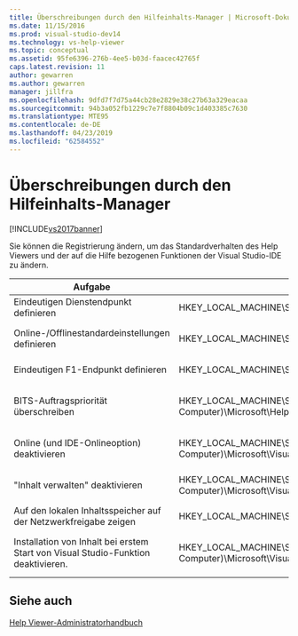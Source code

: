 ```yaml
---
title: Überschreibungen durch den Hilfeinhalts-Manager | Microsoft-Dokumentation
ms.date: 11/15/2016
ms.prod: visual-studio-dev14
ms.technology: vs-help-viewer
ms.topic: conceptual
ms.assetid: 95fe6396-276b-4ee5-b03d-faacec42765f
caps.latest.revision: 11
author: gewarren
ms.author: gewarren
manager: jillfra
ms.openlocfilehash: 9dfd7f7d75a44cb28e2829e38c27b63a329eacaa
ms.sourcegitcommit: 94b3a052fb1229c7e7f8804b09c1d403385c7630
ms.translationtype: MTE95
ms.contentlocale: de-DE
ms.lasthandoff: 04/23/2019
ms.locfileid: "62584552"
---
```

# <a name="help-content-manager-overrides"></a>Überschreibungen durch den Hilfeinhalts-Manager
[!INCLUDE[vs2017banner](../includes/vs2017banner.md)]

Sie können die Registrierung ändern, um das Standardverhalten des Help Viewers und der auf die Hilfe bezogenen Funktionen der Visual Studio-IDE zu ändern.  
  
|Aufgabe|-Registrierungsschlüssel|Wert und Definition|  
|----------|------------------|--------------------------|  
|Eindeutigen Dienstendpunkt definieren|HKEY_LOCAL_MACHINE\SOFTWARE\Microsoft\VSWinExpress\14.0\Help|NewContentAndUpdateService: *HTTPValueForTheServiceEndpoint*.|  
|Online-/Offlinestandardeinstellungen definieren|HKEY_LOCAL_MACHINE\Software\Microsoft\VSWinExpress\14.0\help|UseOnlineHelp – Geben Sie `0` ein, um lokale Hilfe anzugeben, und geben Sie `1` ein, um Onlinehilfe anzugeben.|  
|Eindeutigen F1-Endpunkt definieren|HKEY_LOCAL_MACHINE\SOFTWARE\Microsoft\VSWinExpress\14.0\Help|OnlineBaseUrl--*HTTPValueForTheServiceEndpoint*|  
|BITS-Auftragspriorität überschreiben|HKEY_LOCAL_MACHINE\SOFTWARE\Wow6432Node (auf einem 64-Bit-Computer)\Microsoft\Help\v2.2|BITSPriority: Verwenden Sie einen der folgenden Werte: **foreground** (Vordergrund), **high** (hoch), **normal** oder **low** (niedrig).|  
|Online (und IDE-Onlineoption) deaktivieren|HKEY_LOCAL_MACHINE\SOFTWARE\Wow6432Node (auf einem 64-Bit-Computer)\Microsoft\VisualStudio\14.0\Help|OnlineHelpPreferenceDisabled – Auf 1 festlegen, um Zugriff des Onlinehilfeinhalts zu deaktivieren.|  
|"Inhalt verwalten" deaktivieren|HKEY_LOCAL_MACHINE\SOFTWARE\Wow6432Node (auf einem 64-Bit-Computer)\Microsoft\VisualStudio\14.0\Help|ContentManagementDisabled: Auf 1 festlegen, um die Registerkarte **Inhalt verwalten** im Help Viewer zu deaktivieren.|  
|Auf den lokalen Inhaltsspeicher auf der Netzwerkfreigabe zeigen|HKEY_LOCAL_MACHINE\SOFTWARE\Microsoft\Help\v2.2\Catalogs\VisualStudio11|LocationPath=”*ContentStoreNetworkShare*”|  
|Installation von Inhalt bei erstem Start von Visual Studio-Funktion deaktivieren.|HKEY_LOCAL_MACHINE\SOFTWARE\Wow6432Node (auf einem 64-Bit-Computer)\Microsoft\VisualStudio\14.0\Help|DisableFirstRunHelpSelection – Auf 1 festlegen, um Hilfefunktionen zu deaktivieren, die das beim ersten Start von Visual Studio konfiguriert werden.|  
  
## <a name="see-also"></a>Siehe auch  
 [Help Viewer-Administratorhandbuch](../ide/help-viewer-administrator-guide.md)
